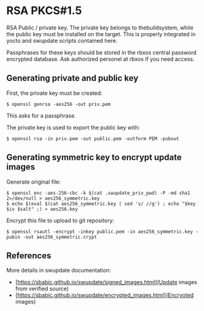 # RSA PKCS#1.5
RSA Public / private key. The private key belongs to thebuildsystem, while the public key must be installed on the target.
This is properly integrated in yocto and swupdate scripts contained here.

Passphrases for these keys should be stored in the rbxos central password encrypted database. Ask authorized personel at rbxos if you need access.

## Generating private and public key
First, the private key must be created:

```
$ openssl genrsa -aes256 -out priv.pem
```

This asks for a passphrase.

The private key is used to export the public key with:

```
$ openssl rsa -in priv.pem -out public.pem -outform PEM -pubout
```

## Generating symmetric key to encrypt update images
Generate original file:
```
$ openssl enc -aes-256-cbc -k $(cat .swupdate_priv_pwd) -P -md sha1 2>/dev/null > aes256_symmetric.key
$ echo $(eval $(cat aes256_symmetric.key | sed 's/ //g') ; echo "$key $iv $salt" ;) > aes256.key

```

Encrypt this file to upload to git repository:
```
$ openssl rsautl -encrypt -inkey public.pem -in aes256_symmetric.key -pubin -out aes256_symmetric.crypt
```

## References
More details in swupdate documentation:
* [https://sbabic.github.io/swupdate/signed_images.html](Update images from verified source)
* [https://sbabic.github.io/swupdate/encrypted_images.html](Encryoted images)
